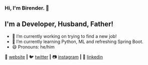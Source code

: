 ### Hi, I'm Birender. 👋

## I'm a Developer, Husband, Father!

- 🔭 I’m currently working on trying to find a new job!
- 🌱 I’m currently learning Python, ML and refreshing Spring Boot.
- 😄 Pronouns: he/him

🏡 [website][website] **|** 
🐦 [twitter][twitter] **|** 
📷 [instagram][instagram] **|** 
👔 [linkedin][linkedin]

[website]: http://www.birenderjit.com
[twitter]: https://twitter.com/birenderjit
[instagram]: https://instagram.com/birenderjit
[linkedin]: https://linkedin.com/in/birenderjit
